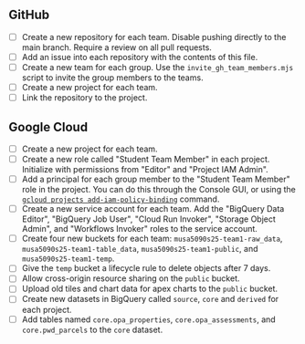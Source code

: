 ## GitHub

- [ ] Create a new repository for each team. Disable pushing directly to the main branch. Require a review on all pull requests.
- [ ] Add an issue into each repository with the contents of this file.
- [ ] Create a new team for each group. Use the `invite_gh_team_members.mjs` script to invite the group members to the teams.
- [ ] Create a new project for each team.
- [ ] Link the repository to the project.

## Google Cloud

- [ ] Create a new project for each team.
- [ ] Create a new role called "Student Team Member" in each project. Initialize with permissions from "Editor" and "Project IAM Admin".
- [ ] Add a principal for each group member to the "Student Team Member" role in the project. You can do this through the Console GUI, or using the [`gcloud projects add-iam-policy-binding`](https://cloud.google.com/sdk/gcloud/reference/projects/add-iam-policy-binding) command.
- [ ] Create a new service account for each team. Add the "BigQuery Data Editor", "BigQuery Job User", "Cloud Run Invoker", "Storage Object Admin", and "Workflows Invoker" roles to the service account.
- [ ] Create four new buckets for each team: `musa5090s25-team1-raw_data`, `musa5090s25-team1-table_data`, `musa5090s25-team1-public`, and `musa5090s25-team1-temp`.
- [ ] Give the `temp` bucket a lifecycle rule to delete objects after 7 days.
- [ ] Allow cross-origin resource sharing on the `public` bucket.
- [ ] Upload old tiles and chart data for apex charts to the `public` bucket.
- [ ] Create new datasets in BigQuery called `source`, `core` and `derived` for each project.
- [ ] Add tables named `core.opa_properties`, `core.opa_assessments`, and `core.pwd_parcels` to the `core` dataset.